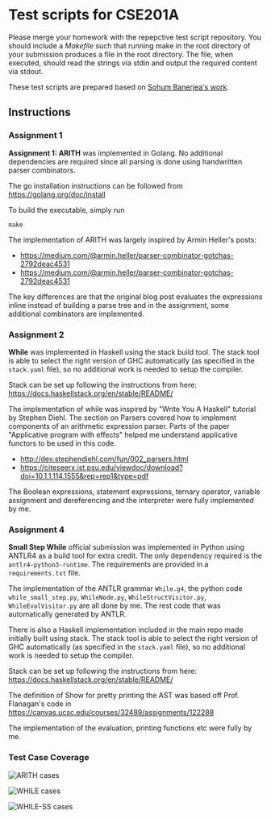 # Test scripts for CSE201A

Please merge your homework with the repepctive test script repository. You should include a *Makefile* 
such that running make in the root directory of your submission produces a file in the root directory.
The file, when executed, should read the strings via stdin and output the required content via stdout.

These test scripts are prepared based on [Sohum Banerjea's work](https://github.com/SohumB/cse210A-asgtest/tree/master).

## Instructions

### Assignment 1

**Assignment 1: ARITH** was implemented in Golang. No additional dependencies are required since all parsing is done using handwritten parser combinators.

The go installation instructions can be followed from https://golang.org/doc/install

To build the executable, simply run
```
make
```

The implementation of ARITH was largely inspired by Armin Heller's posts:
* https://medium.com/@armin.heller/parser-combinator-gotchas-2792deac4531
* https://medium.com/@armin.heller/parser-combinator-gotchas-2792deac4531

The key differences are that the original blog post evaluates the expressions inline instead of building a parse tree and in the assignment, some additional combinators are implemented.

### Assignment 2
**While** was implemented in Haskell using the stack build tool. The stack tool is able to select the right version of GHC automatically (as specified in the `stack.yaml` file), so no additional work is needed to setup the compiler.

Stack can be set up following the instructions from here: https://docs.haskellstack.org/en/stable/README/

The implementation of while was inspired by "Write You A Haskell" tutorial by Stephen Diehl. The section on Parsers covered how to implement components of an arithmetic expression parser. Parts of the paper "Applicative program with effects" helped me understand applicative functors to be used in this code. 

* http://dev.stephendiehl.com/fun/002_parsers.html
* https://citeseerx.ist.psu.edu/viewdoc/download?doi=10.1.1.114.1555&rep=rep1&type=pdf

The Boolean expressions, statement expressions, ternary operator, variable assignment and dereferencing and the interpreter were fully implemented by me.

### Assignment 4
**Small Step While** official submission was implemented in Python using ANTLR4 as a build tool for extra credit. The only dependency required is the `antlr4-python3-runtime`. The requirements are provided in a `requirements.txt` file.

The implementation of the ANTLR grammar `While.g4`, the python code `while_small_step.py`, `WhileNode.py`, `WhileStructVisitor.py`, `WhileEvalVisitor.py` are all done by me. The rest code that was automatically generated by ANTLR.

 There is also a Haskell implementation included in the main repo made initially built using stack. The stack tool is able to select the right version of GHC automatically (as specified in the `stack.yaml` file), so no additional work is needed to setup the compiler.

Stack can be set up following the instructions from here: https://docs.haskellstack.org/en/stable/README/

The definition of Show for pretty printing the AST was based off Prof. Flanagan's code in https://canvas.ucsc.edu/courses/32489/assignments/122288

The implementation of the evaluation, printing functions etc were fully by me.


### Test Case Coverage
![ARITH cases](arith-tests.png)

![WHILE cases](while-tests.png)

![WHILE-SS cases](whiless_python_results.png)